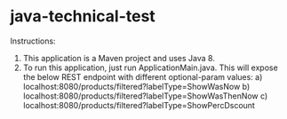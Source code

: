 # java-technical-test

Instructions:

1) This application is a Maven project and uses Java 8.
2) To run this application, just run ApplicationMain.java. This will expose the below REST endpoint with different optional-param values:
      a) localhost:8080/products/filtered?labelType=ShowWasNow
      b) localhost:8080/products/filtered?labelType=ShowWasThenNow
      c) localhost:8080/products/filtered?labelType=ShowPercDscount
    
